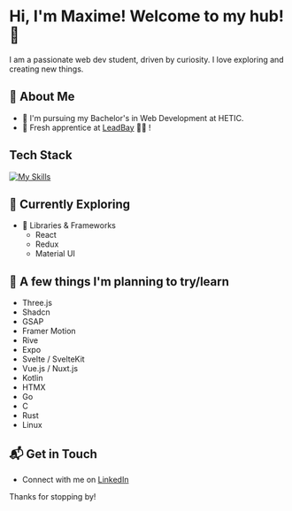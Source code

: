 # Hi, I'm Maxime! Welcome to my hub! 👋

I am a passionate web dev student, driven by curiosity. I love exploring and creating new things.

<!--![Oomaxime's Stats](https://github-readme-stats.vercel.app/api?username=Oomaxime&theme=vue-dark&show_icons=true&hide_border=true&count_private=true)-->


## 🚀 About Me

- 📝 I'm pursuing my Bachelor's in Web Development at HETIC.
- 💼 Fresh apprentice at [LeadBay](https://leadbay.ai/) 🤟🏼 !


## Tech Stack
[![My Skills](https://skillicons.dev/icons?i=react,redux,typescript,vite,docker,figma,vscode,apple)](https://skillicons.dev)


## 🌱 Currently Exploring

- 🚀 Libraries & Frameworks
  - React
  - Redux
  - Material UI

<!-- - ⚡ Last Project
  - [TicTacToe](https://github.com/Oomaxime/TicTacToeGame) -->


## 🔭 A few things I'm planning to try/learn

- Three.js
- Shadcn
- GSAP
- Framer Motion
- Rive
- Expo
- Svelte / SvelteKit
- Vue.js / Nuxt.js
- Kotlin
- HTMX
- Go
- C
- Rust
- Linux
  
<!-- ## 🏆 Achievements

- 🌟 Completed Hacktoberfest 2023 - Contributed to open-source projects and celebrated the spirit of collaboration. -->


## 📬 Get in Touch

- Connect with me on [LinkedIn](https://www.linkedin.com/in/maxime-bidan/)


Thanks for stopping by!

<!--
Here are some ideas to get you started:

- 🔭 I’m currently working on ...
- 🌱 I’m currently learning ...
- 👯 I’m looking to collaborate on ...
- 🤔 I’m looking for help with ...
- 💬 Ask me about ...
- 📫 How to reach me: ...
- 😄 Pronouns: ...
-  Fun fact: ...
-->
